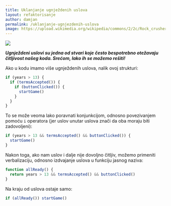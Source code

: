 ```yaml
---
title: Uklanjanje ugnježdenih uslova
layout: refaktorisanje
author: damjan
permalink: /uklanjanje-ugnjezdenih-uslova
image: https://upload.wikimedia.org/wikipedia/commons/2/2c/Rock_crusher_gears.jpg
---
```


![]({{page.image}})

***Ugnježdeni uslovi su jedna od stvari koje često bespotrebno otežavaju čitljivost našeg koda. Srećom, lako ih se možemo rešiti!***

Ako u kodu imamo više ugnježdenih uslova, nalik ovoj strukturi:

```js
if (years > 13) {
  if (termsAccepted()) {
    if (buttonClicked()) {
      startGame()
    }
  }  
}
```

To se može veoma lako poravnati konjunkcijom, odnosno povezivanjem pomoću `i` operatora (jer uslov unutar uslova znači da oba moraju biti zadovoljeni):

```js
if (years > 13 && termsAccepted() && buttonClicked()) {
  startGame()  
}
```

Nakon toga, ako nam uslov i dalje nije dovoljno čitljiv, možemo primeniti verbalizaciju, odnosno izdvajanje uslova u funkciju jasnog naziva:

```js
function allReady() {
  return years > 13 && termsAccepted() && buttonClicked()
}
```

Na kraju od uslova ostaje samo:

```js
if (allReady()) startGame()
```
